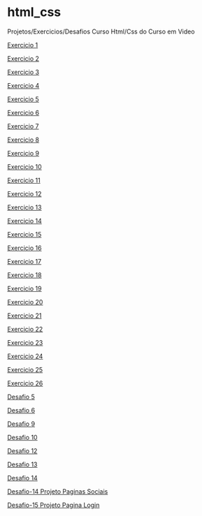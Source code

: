 # html_css

Projetos/Exercicios/Desafios Curso Html/Css do Curso em Video

<a href="exercicios/ex001/index.html" target="_blank">Exercicio 1</a>

<a href="exercicios/ex002/index.html" target="_blank">Exercicio 2</a>

<a href="exercicios/ex003/index.html" target="_blank">Exercicio 3</a>

<a href="exercicios/ex004/index.html" target="_blank">Exercicio 4</a>

<a href="exercicios/ex005/index.html" target="_blank">Exercicio 5</a>

<a href="exercicios/ex006/index.html" target="_blank">Exercicio 6</a>

<a href="exercicios/ex007/index.html" target="_blank">Exercicio 7</a>

<a href="exercicios/ex008/index.html" target="_blank">Exercicio 8</a>

<a href="exercicios/ex009/index.html" target="_blank">Exercicio 9</a>

<a href="exercicios/ex010/index.html" target="_blank">Exercicio 10</a>

<a href="exercicios/ex011/index.html" target="_blank">Exercicio 11</a>

<a href="exercicios/ex012/index.html" target="_blank">Exercicio 12</a>

<a href="exercicios/ex013/index.html" target="_blank">Exercicio 13</a>

<a href="exercicios/ex014/index.html" target="_blank">Exercicio 14</a>

<a href="exercicios/ex015/index.html" target="_blank">Exercicio 15</a>

<a href="exercicios/ex016/cor1.html" target="_blank">Exercicio 16</a>

<a href="exercicios/ex017/fonte01.html" target="_blank">Exercicio 17</a>

<a href="exercicios/ex018/fonte01.html" target="_blank">Exercicio 18</a>

<a href="exercicios/ex019/index.html" target="_blank">Exercicio 19</a>

<a href="exercicios/ex020/index.html" target="_blank">Exercicio 20</a>

<a href="exercicios/ex021/index.html" target="_blank">Exercicio 21</a>

<a href="exercicios/ex022/fundo06.html" target="_blank">Exercicio 22</a>

<a href="exercicios/ex023/tabela01.html" target="_blank">Exercicio 23</a>

<a href="exercicios/ex024/iframe.html" target="_blank">Exercicio 24</a>

<a href="exercicios/ex025/formulario.html" target="_blank">Exercicio 25</a>

<a href="exercicios/ex026/mq01/index.html" target="_blank">Exercicio 26</a>

<a href="desafios/desafio 005/desafio 005.html" target="_blank">Desafio 5</a>

<a href="desafios/desafio 006/desafio 006.html" target="_blank">Desafio 6</a>

<a href="desafios/desfio 009/desafio 009.html" target="_blank">Desafio 9</a>

<a href="desafios/desafio-010/android.html" target="_blank">Desafio 10</a>

<a href="desafios/desafio-012/index.html" target="_blank">Desafio 12</a>

<a href="desafios/desafio-013/tabela01.html" target="_blank">Desafio 13</a>

<a href="desafios/desafio-014/tabela.html" target="_blank">Desafio 14</a>

<a href="desafios/projeto-social/index.html" target="_blank">Desafio-14 Projeto Paginas Sociais</a>

<a href="desafios/projeto-social/index.html" target="_blank">Desafio-15 Projeto Pagina Login</a>
